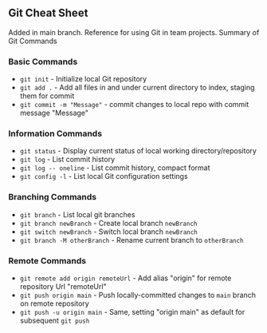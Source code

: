 ## Git Cheat Sheet

Added in main branch.
Reference for using Git in team projects.
Summary of Git Commands
### Basic Commands

* `git init` - Initialize local Git repository
* `git add .` - Add all files in and under current directory to index, staging
them for commit
* `git commit -m "Message"` - commit changes to local repo with commit message
"Message"

### Information Commands
* `git status` - Display current status of local working directory/repository
* `git log` - List commit history
* `git log -- oneline` - List commit history, compact format
* `git config -l` - List local Git configuration settings

### Branching Commands
* `git branch` - List local git branches
* `git branch newBranch` - Create local branch `newBranch`
* `git switch newBranch` - Switch local branch `newBranch`
* `git branch -M otherBranch` - Rename current branch to `otherBranch`

### Remote Commands
* `git remote add origin remoteUrl` - Add alias "origin" for remote repository
Url "remoteUrl"
* `git push origin main` - Push locally-committed changes to `main` branch on
remote repository
* `git push -u origin main` - Same, setting "origin main" as default for
subsequent `git push`
